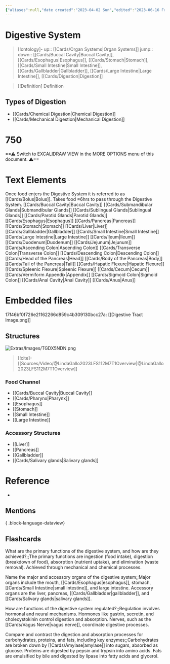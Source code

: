 ```yaml
---
{"aliases":null,"date created":"2023-04-02 Sun","edited":"2023-06-16 Fri","tags":["Uni/HBIO1009","Uni/LFS122","Uni/LFS112","flashcards/LFS112"],"dg-publish":true,"permalink":"/cards/digestive-system/","dgPassFrontmatter":true}
---
```


# Digestive System

> [!ontology]-
> up:: [[Cards/Organ Systems\|Organ Systems]]
> jump:: 
> down:: [[Cards/Buccal Cavity\|Buccal Cavity]], [[Cards/Esophagus\|Esophagus]], [[Cards/Stomach\|Stomach]], [[Cards/Small Intestine\|Small Intestine]], [[Cards/Gallbladder\|Gallbladder]], [[Cards/Large Intestine\|Large Intestine]], [[Cards/Digestion\|Digestion]]

> [!Definition] Definition

## Types of Digestion

- [[Cards/Chemical Digestion\|Chemical Digestion]]
- [[Cards/Mechanical Digestion\|Mechanical Digestion]]


<div class="transclusion internal-embed is-loaded"><div class="markdown-embed">

<div class="markdown-embed-title">

# 750

</div>



==⚠  Switch to EXCALIDRAW VIEW in the MORE OPTIONS menu of this document. ⚠==
# Text Elements
Once food enters the Digestive System it is referred to as [[Cards/Bolus\|Bolus]]. 
Takes food ≈6hrs to pass through the Digestive System. 
[[Cards/Buccal Cavity\|Buccal Cavity]] 
[[Cards/Submandibular Glands\|Submandibular Glands]] 
[[Cards/Sublingual Glands\|Sublingual Glands]] 
[[Cards/Parotid Glands\|Parotid Glands]] 
[[Cards/Esophagus\|Esophagus]] 
[[Cards/Pancreas\|Pancreas]] 
[[Cards/Stomach\|Stomach]] 
[[Cards/Liver\|Liver]] 
[[Cards/Gallbladder\|Gallbladder]] 
[[Cards/Small Intestine\|Small Intestine]] 
[[Cards/Large Intestine\|Large Intestine]] 
[[Cards/Ileum\|Ileum]] 
[[Cards/Duodenum\|Duodenum]] 
[[Cards/Jejunum\|Jejunum]] 
[[Cards/Ascending Colon\|Ascending Colon]] 
[[Cards/Transverse Colon\|Transverse Colon]] 
[[Cards/Descending Colon\|Descending Colon]] 
[[Cards/Head of the Pancreas\|Head]] 
[[Cards/Body of the Pancreas\|Body]] 
[[Cards/Tail of the Pancreas\|Tail]] 
[[Cards/Hapatic Flexure\|Hapatic Flexure]] 
[[Cards/Spleenic Flexure\|Spleenic Flexure]] 
[[Cards/Cecum\|Cecum]] 
[[Cards/Vermiform Appendix\|Appendix]] 
[[Cards/Sigmoid Colon\|Sigmoid Colon]] 
[[Cards/Anal Cavity\|Anal Cavity]] 
[[Cards/Anus\|Anus]] 

# Embedded files
17f46bf0f726e21162266d859c4b309130bcc27a: [[Digestive Tract Image.png]]



</div></div>


## Structures

![Extras/Images/TGDX5NDN.png](/img/user/Extras/Images/TGDX5NDN.png)

> [!cite]-
> [[Sources/Video/@LindaGallo2023LFS112M7T1Overview\|@LindaGallo2023LFS112M7T1Overview]]

### Food Channel

- [[Cards/Buccal Cavity\|Buccal Cavity]]
- [[Cards/Pharynx\|Pharynx]]
- [[Esophagus]]
- [[Stomach]]
- [[Small Intestine]]
- [[Large Intestine]]

### Accessory Structures

- [[Liver]]
- [[Pancreas]]
- [[Gallbladder]]
- [[Cards/Salivary glands\|Salivary glands]]

# Reference

- 

## Mentions


{ .block-language-dataview}

## Flashcards

What are the primary functions of the digestive system, and how are they achieved?;;The primary functions are ingestion (food intake), digestion (breakdown of food), absorption (nutrient uptake), and elimination (waste removal). Achieved through mechanical and chemical processes.
<!--SR:!2023-10-23,8,250-->

Name the major and accessory organs of the digestive system;;Major organs include the mouth, [[Cards/Esophagus\|esophagus]], stomach, [[Cards/Small Intestine\|small intestine]], and large intestine. Accessory organs are the liver, pancreas, [[Cards/Gallbladder\|gallbladder]], and [[Cards/Salivary glands\|salivary glands]].
<!--SR:!2024-06-11,36,270-->

How are functions of the digestive system regulated?;;Regulation involves hormonal and neural mechanisms. Hormones like gastrin, secretin, and cholecystokinin control digestion and absorption. Nerves, such as the [[Cards/Vagus Nerve\|vagus nerve]], coordinate digestive processes.
<!--SR:!2024-05-20,14,230-->

Compare and contrast the digestion and absorption processes for carbohydrates, proteins, and fats, including key enzymes;;Carbohydrates are broken down by [[Cards/Amylase\|amylase]] into sugars, absorbed as glucose. Proteins are digested by pepsin and trypsin into amino acids. Fats are emulsified by bile and digested by lipase into fatty acids and glycerol.
<!--SR:!2023-10-26,5,230-->